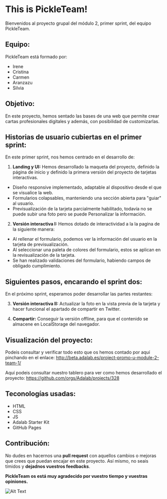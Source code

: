 
# This is PickleTeam!  
Bienvenidos al proyecto grupal del módulo 2, primer sprint, del equipo PickleTeam. 

## Equipo:
PickleTeam está formado por: 

- Irene
- Cristina
- Carmen 
- Aranzazu 
- Silvia 

## Objetivo:

En este proyecto, hemos sentado las bases de una web que permite crear cartas profesionales digitales y además, con posibilidad de customizarlas. 


## Historias de usuario cubiertas en el primer sprint: 

En este primer sprint, nos hemos centrado en el desarrollo de: 

1. **Landing y UI:** 
Hemos desarrollado la maqueta del proyecto, definido la página de inicio y definido la primera versión del proyecto de tarjetas interactivas. 
- Diseño responsive implementado, adaptable al dispositivo desde el que se visualice la web.
- Formularios colapsables, manteniendo una sección abierta para "guiar" al usuario.
- Previsualización de la tarjeta parcialmente habilitado, todavía no se puede subir una foto pero se puede Personalizar la información.

2. **Versión interactiva I:**
Hemos dotado de interactividad a la la pagina de la siguiente manera: 
- Al rellenar el formulario, podemos ver la información del usuario en la tarjeta de previsualización.
- Al seleccionar una paleta de colores del formulario, estos se aplican en la revisualización de la tarjeta.
- Se han realizado validaciones del formulario, habiendo campos de obligado cumplimiento.

## Siguientes pasos, encarando el sprint dos:

En el próximo sprint, esperamos poder desarrollar las partes restantes: 

3. **Versión interactiva II:**
Actualizar la foto en la vista previa de la tarjeta y hacer funcional el apartado de compartir en Twitter. 

4. **Compartir:**
Conseguir la versión offline, para que el contenido se almacene en LocalStorage del navegador. 

## Visualización del proyecto: 
Podeis consultar y verificar todo esto que os hemos contado por aquí pinchando en el enlace: http://beta.adalab.es/project-promo-u-module-2-team-1/

Aquí podeis consultar nuestro tablero para ver como hemos desarrollado el proyecto: https://github.com/orgs/Adalab/projects/328

## Teconologías usadas: 

- HTML
- CSS
- JS
- Adalab Starter Kit 
- GitHub Pages

## Contribución: 
No dudes en hacernos una **pull request** con aquellos cambios o mejoras que crees que puedan encajar en este proyecto. 
Así mismo, no seais tímidos y **dejadnos vuestros feedbacks**. 

**PickleTeam os está muy agradecido por vuestro tiempo y vuestras opiniones.**


![Alt Text](https://media.tenor.com/cXUMxqwqgT8AAAAC/piclel-dancing.gif)




